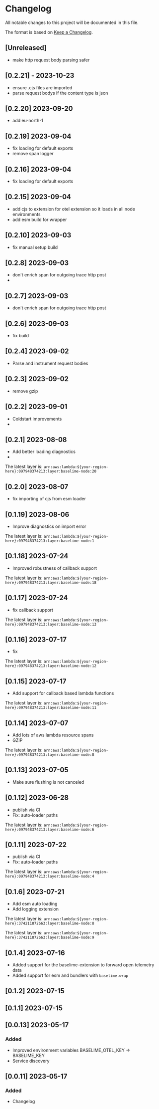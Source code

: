 # Changelog

All notable changes to this project will be documented in this file.


The format is based on [Keep a Changelog](https://keepachangelog.com/en/1.0.0/).

## [Unreleased]

- make http request body parsing safer
  
## [0.2.21] - 2023-10-23

- ensure .cjs files are imported
- parse request bodys if the content type is json
  
## [0.2.20] 2023-09-20

- add eu-north-1

## [0.2.19] 2023-09-04

- fix loading for default exports
- remove span logger

## [0.2.16] 2023-09-04

- fix loading for default exports
  
## [0.2.15] 2023-09-04

- add cjs to extension for otel extension so it loads in all node environments
- add esm build for wrapper
## [0.2.10] 2023-09-03

- fix manual setup build
  
## [0.2.8] 2023-09-03

- don't enrich span for outgoing trace http post
- 
## [0.2.7] 2023-09-03

- don't enrich span for outgoing trace http post
  
## [0.2.6] 2023-09-03

- fix build

## [0.2.4] 2023-09-02

- Parse and instrument request bodies
  
## [0.2.3] 2023-09-02

- remove gzip
  
## [0.2.2] 2023-09-01

- Coldstart improvements
- 
## [0.2.1] 2023-08-08

- Add better loading diagnostics
- 
 
 The latest layer is: `arn:aws:lambda:${your-region-here}:097948374213:layer:baselime-node:20`

## [0.2.0] 2023-08-07

- fix importing of cjs from esm loader
  

## [0.1.19] 2023-08-06

- Improve diagnostics on import error
 
 The latest layer is: `arn:aws:lambda:${your-region-here}:097948374213:layer:baselime-node:1`

## [0.1.18] 2023-07-24

- Improved robustness of callback support

 
 The latest layer is: `arn:aws:lambda:${your-region-here}:097948374213:layer:baselime-node:18`

## [0.1.17] 2023-07-24

- fix callback support

 
 The latest layer is: `arn:aws:lambda:${your-region-here}:097948374213:layer:baselime-node:13`

## [0.1.16] 2023-07-17

- fix
 
 The latest layer is: `arn:aws:lambda:${your-region-here}:097948374213:layer:baselime-node:12`

## [0.1.15] 2023-07-17

- Add support for callback based lambda functions


 
 The latest layer is: `arn:aws:lambda:${your-region-here}:097948374213:layer:baselime-node:11`

## [0.1.14] 2023-07-07

- Add lots of aws lambda resource spans
- GZIP

 
 The latest layer is: `arn:aws:lambda:${your-region-here}:097948374213:layer:baselime-node:8`

## [0.1.13] 2023-07-05

- Make sure flushing is not canceled

## [0.1.12] 2023-06-28

- publish via CI
- Fix: auto-loader paths

 The latest layer is: `arn:aws:lambda:${your-region-here}:097948374213:layer:baselime-node:6`

## [0.1.11] 2023-07-22

- publish via CI
- Fix: auto-loader paths

 
 The latest layer is: `arn:aws:lambda:${your-region-here}:097948374213:layer:baselime-node:4`

## [0.1.6] 2023-07-21

- Add esm auto loading
- Add logging extension

 
 The latest layer is: `arn:aws:lambda:${your-region-here}:374211872663:layer:baselime-node:8`

 
 The latest layer is: `arn:aws:lambda:${your-region-here}:374211872663:layer:baselime-node:9`

## [0.1.4] 2023-07-16

- Added support for the baselime-extension to forward open telemetry data
- Added support for esm and bundlers with `baselime.wrap`
  
## [0.1.2] 2023-07-15

## [0.1.1] 2023-07-15

## [0.0.13] 2023-05-17

### Added
- Improved environment variables BASELIME_OTEL_KEY -> BASELIME_KEY
- Service discovery

## [0.0.11] 2023-05-17

### Added
- Changelog
